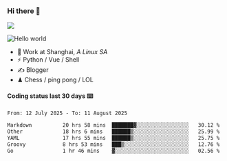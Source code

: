 ### Hi there 👋
![](https://komarev.com/ghpvc/?username=Xuhandsome)


<img src="https://github-readme-stats.vercel.app/api?username=XuHandsome&show_icons=true&theme=merko" alt="Hello world">

<br/>

- 🍻  Work at Shanghai, _A Linux SA_
- ⚡  Python / Vue / Shell
- ✍️  Blogger
- ♟  Chess / ping pong / LOL

#### Coding status last 30 days ⌨️

<!--START_SECTION:waka-->

```txt
From: 12 July 2025 - To: 11 August 2025

Markdown          20 hrs 58 mins  ███████▓░░░░░░░░░░░░░░░░░   30.12 %
Other             18 hrs 6 mins   ██████▒░░░░░░░░░░░░░░░░░░   25.99 %
YAML              17 hrs 55 mins  ██████▒░░░░░░░░░░░░░░░░░░   25.75 %
Groovy            8 hrs 53 mins   ███▒░░░░░░░░░░░░░░░░░░░░░   12.76 %
Go                1 hr 46 mins    ▓░░░░░░░░░░░░░░░░░░░░░░░░   02.56 %
```

<!--END_SECTION:waka-->
